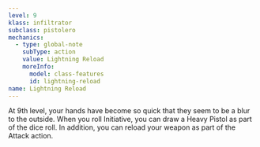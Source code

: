 ```yaml
---
level: 9
klass: infiltrator
subclass: pistolero
mechanics:
  - type: global-note
    subType: action
    value: Lightning Reload
    moreInfo:
      model: class-features
      id: lightning-reload
name: Lightning Reload
---
```

At 9th level, your hands have become so quick that they seem to be a blur to the outside. When you roll Initiative,
you can draw a Heavy Pistol as part of the dice roll. In addition, you can reload your weapon as part of the Attack action.
